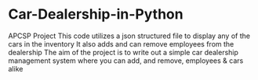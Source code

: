 # Car-Dealership-in-Python
APCSP Project
This code utilizes a json structured file to display any of the cars in the
inventory
It also adds and can remove employees from the dealership
The aim of the project is to write out a simple car dealership management
system where you can add, and remove, employees & cars alike
